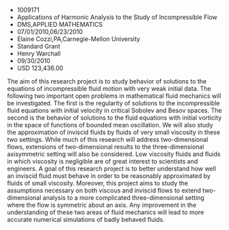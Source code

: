 
* 1009171
* Applications of Harmonic Analysis to the Study of Incompressible Flow
* DMS,APPLIED MATHEMATICS
* 07/01/2010,06/23/2010
* Elaine Cozzi,PA,Carnegie-Mellon University
* Standard Grant
* Henry Warchall
* 09/30/2010
* USD 123,436.00

The aim of this research project is to study behavior of solutions to the
equations of incompressible fluid motion with very weak initial data. The
following two important open problems in mathematical fluid mechanics will be
investigated. The first is the regularity of solutions to the incompressible
fluid equations with initial velocity in critical Sobolev and Besov spaces. The
second is the behavior of solutions to the fluid equations with initial
vorticity in the space of functions of bounded mean oscillation. We will also
study the approximation of inviscid fluids by fluids of very small viscosity in
these two settings. While much of this research will address two-dimensional
flows, extensions of two-dimensional results to the three-dimensional
axisymmetric setting will also be considered. Low viscosity fluids and fluids in
which viscosity is negligible are of great interest to scientists and engineers.
A goal of this research project is to better understand how well an inviscid
fluid must behave in order to be reasonably approximated by fluids of small
viscosity. Moreover, this project aims to study the assumptions necessary on
both viscous and inviscid flows to extend two-dimensional analysis to a more
complicated three-dimensional setting where the flow is symmetric about an axis.
Any improvement in the understanding of these two areas of fluid mechanics will
lead to more accurate numerical simulations of badly behaved fluids.
